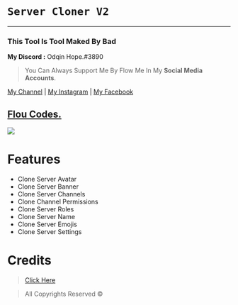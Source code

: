 # `Server Cloner V2`
***
### This Tool Is Tool Maked By Bad
__My Discord :__ Odqin Hope.#3890

> You Can Always Support Me By Flow Me In My **Social Media Accounts**.

[My Channel](https://www.youtube.com/channel/UCKh6D-uY87Bb0y0w7XqUlzQ) | [My Instagram](https://www.instagram.com/bqdro_16/) | [My Facebook](https://www.facebook.com/B4dRo)

## [Flou Codes.](https://discord.gg/CkXfzjYVJw)
<a href="https://discord.com/invite/CkXfzjYVJw"><img src="https://discord.com/api/guilds/934493669191462982/widget.png?style=banner2"></a>

# Features

- Clone Server Avatar  
- Clone Server Banner
- Clone Server Channels
- Clone Channel Permissions
- Clone Server Roles
- Clone Server Name
- Clone Server Emojis
- Clone Server Settings

# Credits

> [Click Here](https://bit.ly/3wXa5lB) 

> All Copyrights Reserved ©️ 

 

